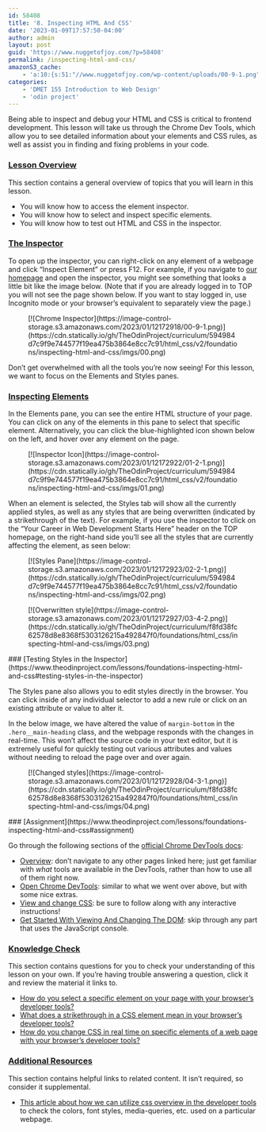 ```yaml
---
id: 58408
title: '8. Inspecting HTML And CSS'
date: '2023-01-09T17:57:50-04:00'
author: admin
layout: post
guid: 'https://www.nuggetofjoy.com/?p=58408'
permalink: /inspecting-html-and-css/
amazonS3_cache:
    - 'a:10:{s:51:"//www.nuggetofjoy.com/wp-content/uploads/00-9-1.png";a:2:{s:2:"id";s:5:"59390";s:11:"source_type";s:13:"media-library";}s:68:"//image-control-storage.s3.amazonaws.com/2023/01/12172918/00-9-1.png";a:2:{s:2:"id";s:5:"59390";s:11:"source_type";s:13:"media-library";}s:51:"//www.nuggetofjoy.com/wp-content/uploads/01-2-1.png";a:2:{s:2:"id";s:5:"59391";s:11:"source_type";s:13:"media-library";}s:68:"//image-control-storage.s3.amazonaws.com/2023/01/12172922/01-2-1.png";a:2:{s:2:"id";s:5:"59391";s:11:"source_type";s:13:"media-library";}s:51:"//www.nuggetofjoy.com/wp-content/uploads/02-2-1.png";a:2:{s:2:"id";s:5:"59392";s:11:"source_type";s:13:"media-library";}s:68:"//image-control-storage.s3.amazonaws.com/2023/01/12172923/02-2-1.png";a:2:{s:2:"id";s:5:"59392";s:11:"source_type";s:13:"media-library";}s:51:"//www.nuggetofjoy.com/wp-content/uploads/03-4-2.png";a:2:{s:2:"id";s:5:"59393";s:11:"source_type";s:13:"media-library";}s:68:"//image-control-storage.s3.amazonaws.com/2023/01/12172927/03-4-2.png";a:2:{s:2:"id";s:5:"59393";s:11:"source_type";s:13:"media-library";}s:51:"//www.nuggetofjoy.com/wp-content/uploads/04-3-1.png";a:2:{s:2:"id";s:5:"59394";s:11:"source_type";s:13:"media-library";}s:68:"//image-control-storage.s3.amazonaws.com/2023/01/12172928/04-3-1.png";a:2:{s:2:"id";s:5:"59394";s:11:"source_type";s:13:"media-library";}}'
categories:
    - 'DMET 155 Introduction to Web Design'
    - 'odin project'
---
```


Being able to inspect and debug your HTML and CSS is critical to frontend development. This lesson will take us through the Chrome Dev Tools, which allow you to see detailed information about your elements and CSS rules, as well as assist you in finding and fixing problems in your code.

### [Lesson Overview](https://www.theodinproject.com/lessons/foundations-inspecting-html-and-css#lesson-overview)

This section contains a general overview of topics that you will learn in this lesson.

- You will know how to access the element inspector.
- You will know how to select and inspect specific elements.
- You will know how to test out HTML and CSS in the inspector.

### [The Inspector](https://www.theodinproject.com/lessons/foundations-inspecting-html-and-css#the-inspector)

To open up the inspector, you can right-click on any element of a webpage and click “Inspect Element” or press F12. For example, if you navigate to [our homepage](https://theodinproject.com/) and open the inspector, you might see something that looks a little bit like the image below. (Note that if you are already logged in to TOP you will not see the page shown below. If you want to stay logged in, use Incognito mode or your browser’s equivalent to separately view the page.)

<figure class="wp-block-image">[![Chrome Inspector](https://image-control-storage.s3.amazonaws.com/2023/01/12172918/00-9-1.png)](https://cdn.statically.io/gh/TheOdinProject/curriculum/594984d7c9f9e744577f19ea475b3864e8cc7c91/html_css/v2/foundations/inspecting-html-and-css/imgs/00.png)</figure>Don’t get overwhelmed with all the tools you’re now seeing! For this lesson, we want to focus on the Elements and Styles panes.

### [Inspecting Elements](https://www.theodinproject.com/lessons/foundations-inspecting-html-and-css#inspecting-elements)

In the Elements pane, you can see the entire HTML structure of your page. You can click on any of the elements in this pane to select that specific element. Alternatively, you can click the blue-highlighted icon shown below on the left, and hover over any element on the page.

<figure class="wp-block-image">[![Inspector Icon](https://image-control-storage.s3.amazonaws.com/2023/01/12172922/01-2-1.png)](https://cdn.statically.io/gh/TheOdinProject/curriculum/594984d7c9f9e744577f19ea475b3864e8cc7c91/html_css/v2/foundations/inspecting-html-and-css/imgs/01.png)</figure>When an element is selected, the Styles tab will show all the currently applied styles, as well as any styles that are being overwritten (indicated by a strikethrough of the text). For example, if you use the inspector to click on the “Your Career in Web Development Starts Here” header on the TOP homepage, on the right-hand side you’ll see all the styles that are currently affecting the element, as seen below:

<figure class="wp-block-image">[![Styles Pane](https://image-control-storage.s3.amazonaws.com/2023/01/12172923/02-2-1.png)](https://cdn.statically.io/gh/TheOdinProject/curriculum/594984d7c9f9e744577f19ea475b3864e8cc7c91/html_css/v2/foundations/inspecting-html-and-css/imgs/02.png)</figure><figure class="wp-block-image">[![Overwritten style](https://image-control-storage.s3.amazonaws.com/2023/01/12172927/03-4-2.png)](https://cdn.statically.io/gh/TheOdinProject/curriculum/f8fd38fc62578d8e8368f5303126215a492847f0/foundations/html_css/inspecting-html-and-css/imgs/03.png)</figure>### [Testing Styles in the Inspector](https://www.theodinproject.com/lessons/foundations-inspecting-html-and-css#testing-styles-in-the-inspector)

The Styles pane also allows you to edit styles directly in the browser. You can click inside of any individual selector to add a new rule or click on an existing attribute or value to alter it.

In the below image, we have altered the value of `margin-bottom` in the `.hero__main-heading` class, and the webpage responds with the changes in real-time. This won’t affect the source code in your text editor, but it is extremely useful for quickly testing out various attributes and values without needing to reload the page over and over again.

<figure class="wp-block-image">[![Changed styles](https://image-control-storage.s3.amazonaws.com/2023/01/12172928/04-3-1.png)](https://cdn.statically.io/gh/TheOdinProject/curriculum/f8fd38fc62578d8e8368f5303126215a492847f0/foundations/html_css/inspecting-html-and-css/imgs/04.png)</figure>### [Assignment](https://www.theodinproject.com/lessons/foundations-inspecting-html-and-css#assignment)

Go through the following sections of the [official Chrome DevTools docs](https://developers.google.com/web/tools/chrome-devtools):

- [Overview](https://developer.chrome.com/docs/devtools/overview/): don’t navigate to any other pages linked here; just get familiar with *what* tools are available in the DevTools, rather than how to use all of them right now.
- [Open Chrome DevTools](https://developer.chrome.com/docs/devtools/open/): similar to what we went over above, but with some nice extras.
- [View and change CSS](https://developer.chrome.com/docs/devtools/css): be sure to follow along with any interactive instructions!
- [Get Started With Viewing And Changing The DOM](https://developer.chrome.com/docs/devtools/dom/): skip through any part that uses the JavaScript console.

### [Knowledge Check](https://www.theodinproject.com/lessons/foundations-inspecting-html-and-css#knowledge-check)

This section contains questions for you to check your understanding of this lesson on your own. If you’re having trouble answering a question, click it and review the material it links to.

- [How do you select a specific element on your page with your browser’s developer tools?](https://www.theodinproject.com/lessons/foundations-inspecting-html-and-css#inspecting-elements)
- [What does a strikethrough in a CSS element mean in your browser’s developer tools?](https://www.theodinproject.com/lessons/foundations-inspecting-html-and-css#strikethrough)
- [How do you change CSS in real time on specific elements of a web page with your browser’s developer tools?](https://www.theodinproject.com/lessons/foundations-inspecting-html-and-css#testing-styles-in-the-inspector)

### [Additional Resources](https://www.theodinproject.com/lessons/foundations-inspecting-html-and-css#additional-resources)

This section contains helpful links to related content. It isn’t required, so consider it supplemental.

- [This article about how we can utilize css overview in the developer tools](https://www.freecodecamp.org/news/how-to-use-css-overview-in-chrome-developer-tools/) to check the colors, font styles, media-queries, etc. used on a particular webpage.